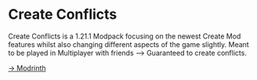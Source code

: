 # Create Conflicts

Create Conflicts is a 1.21.1 Modpack focusing on the newest Create Mod features whilst also changing different aspects of the game slightly. Meant to be played in Multiplayer with friends --> Guaranteed to create conflicts.

[-> Modrinth](https://modrinth.com/modpack/create-conflicts)
